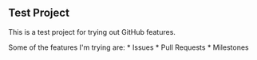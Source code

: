 Test Project
------------

This is a test project for trying out GitHub features.

Some of the features I'm trying are:
	*	Issues
	*	Pull Requests
	*	Milestones